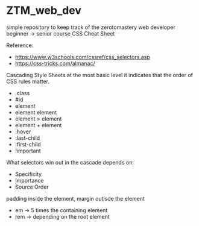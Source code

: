 # ZTM_web_dev

simple repository to keep track of the zerotomastery web developer beginner -> senior course
CSS Cheat Sheet

Reference:

- https://www.w3schools.com/cssref/css_selectors.asp
- https://css-tricks.com/almanac/

Cascading Style Sheets at the most basic level it indicates that the order of CSS rules matter.

- .class
- #id
- element
- element element
- element > element
- element + element
- :hover
- :last-child
- :first-child
- !important

What selectors win out in the cascade depends on:

- Specificity
- Importance
- Source Order

padding inside the element, margin outisde the element

- em -> 5 times the containing element
- rem -> depending on the root element
